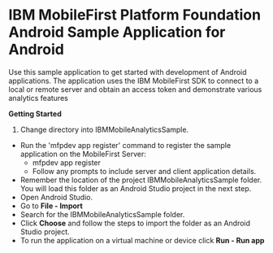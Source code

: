 <!---Licensed Materials - Property of IBM
5725-I43 (C) Copyright IBM Corp. 2016. All Rights Reserved.
US Government Users Restricted Rights - Use, duplication or
disclosure restricted by GSA ADP Schedule Contract with IBM Corp.-->

# IBM MobileFirst Platform Foundation Android Sample Application for Android
Use this sample application to get started with development of Android applications.
The application uses the IBM MobileFirst SDK to connect to a local or remote server and obtain an access token and demonstrate various analytics features

**Getting Started**

1. Change directory into IBMMobileAnalyticsSample.
* Run the 'mfpdev app register' command to register the sample application on the MobileFirst Server:
  * mfpdev app register
  * Follow any prompts to include server and client application details.
* Remember the location of the project IBMMobileAnalyticsSample folder.  You will load this folder as an Android Studio project in the next step.
* Open Android Studio.
* Go to **File - Import**
* Search for the IBMMobileAnalyticsSample folder.
* Click **Choose** and follow the steps to import the folder as an Android Studio project.
* To run the application on a virtual machine or device click **Run - Run app**
